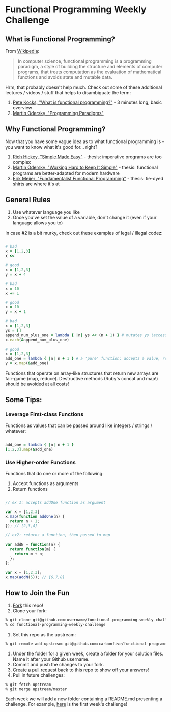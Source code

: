 # Functional Programming Weekly Challenge

## What is Functional Programming?

From [Wikipedia][wikipedia-functional-programming]:

> In computer science, functional programming is a programming paradigm, a style of building the structure and elements of computer programs, that treats computation as the evaluation of mathematical functions and avoids state and mutable data.

Hrm, that probably doesn't help much. Check out some of these additional lectures / videos / stuff that helps to disambiguate the term:

1. [Pete Kocks, "What is functional programming?"][what-is-functional] - 3 minutes long, basic overview
1. [Martin Odersky, "Programming Paradigms"][paradigms]

## Why Functional Programming?

Now that you have some vague idea as to what functional programming is - you want to know what it's good for... right?

1. [Rich Hickey, "Simple Made Easy"][simple-made-easy] - thesis: imperative programs are too complex
1. [Martin Odersky, "Working Hard to Keep It Simple"][working-hard] - thesis: functional programs are better-adapted for modern hardware
1. [Erik Meijer, "Fundamentalist Functional Programming"][fundamentalists] - thesis: tie-dyed shirts are where it's at

## General Rules

1. Use whatever language you like
2. Once you've set the value of a variable, don't change it (even if your language allows you to)

In case #2 is a bit murky, check out these examples of legal / illegal codez:

```ruby

# bad
x = [1,2,3]
x << 

# good
x = [1,2,3]
y = x + 4

# bad
x = 10
x += 1

# good
x = 10
y = x + 1

# bad
x = [1,2,3]
ys = []
append_num_plus_one = lambda { |n| ys << (n + 1) } # mutates ys (accessible via closure) as a 'side-effect'
x.each(&append_num_plus_one)

# good
x = [1,2,3]
add_one = lambda { |n| n + 1 } # a 'pure' function; accepts a value, returns a value
y = x.map(&add_one)
```

Functions that operate on array-like structures that return new arrays are fair-game (map, reduce). Destructive methods (Ruby's concat and map!) should be avoided at all costs!

## Some Tips:

### Leverage First-class Functions

Functions as values that can be passed around like integers / strings / whatever:

```ruby

add_one = lambda { |n| n + 1 }
[1,2,3].map(&add_one)

```

### Use Higher-order Functions

Functions that do one or more of the following:

1. Accept functions as arguments
2. Return functions

```javascript

// ex 1: accepts addOne function as argument

var x = [1,2,3]
x.map(function addOne(n) {
  return n + 1;
}); // [2,3,4]

// ex2: returns a function, then passed to map

var addN = function(n) {
  return function(m) {
    return m + n;
  };
};

var x = [1,2,3];
x.map(addN(5)); // [6,7,8]

```

## How to Join the Fun

1. [Fork][fork] this repo!
1. Clone your fork:
  ```sh
  % git clone git@github.com:username/functional-programming-weekly-challenge.git
  % cd functional-programming-weekly-challenge
  ```

1. Set this repo as the upstream:
  ```sh
  % git remote add upstream git@github.com:carbonfive/functional-programming-weekly-challenge.git
  ```

1. Under the folder for a given week, create a folder for your solution files. Name it after your Github username.
1. Commit and push the changes to your fork.
1. [Create a pull request][pr] back to this repo to show off your
   answers!
1. Pull in future challenges:

  ```sh
  % git fetch upstream
  % git merge upstream/master
  ```


Each week we will add a new folder containing a README.md presenting a challenge. For example, [here][week-001] is the first week's challenge!

  [fork]: https://github.com/carbonfive/functional-programming-weekly-challenge/fork
  [pr]: https://help.github.com/articles/using-pull-requests
  [week-001]: https://github.com/carbonfive/functional-programming-weekly-challenge/tree/master/Week001
  [paradigms]: https://www.youtube.com/watch?v=DN6YqrI8aLk&list=PLO9y7hOkmmSEAtkvo_lQdIK8SfhO6x78Q#t=491
  [fundamentalists]: https://www.youtube.com/watch?v=UuamC0T3hv8
  [wikipedia-functional-programming]: http://en.wikipedia.org/wiki/Functional_programming
  [what-is-functional]: https://www.youtube.com/watch?v=TNYKNJlKY-c
  [working-hard]: https://www.youtube.com/watch?v=3jg1AheF4n0
  [simple-made-easy]: http://www.infoq.com/presentations/Simple-Made-Easy
